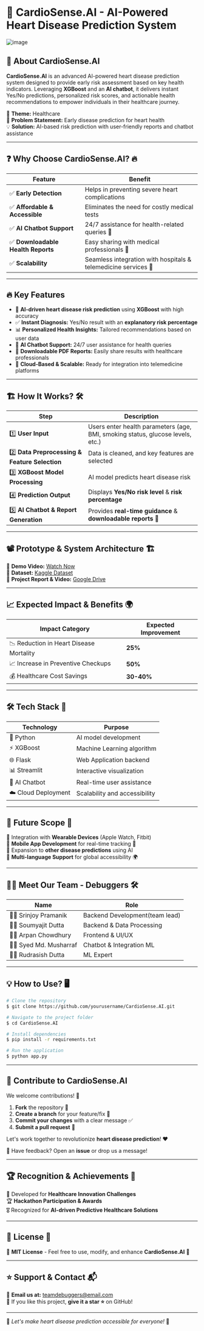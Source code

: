 # 💖 CardioSense.AI - AI-Powered Heart Disease Prediction System

![image](https://github.com/user-attachments/assets/87bcfce8-82b5-4a4d-a0b6-89c852d402a1)  

## 🚀 About CardioSense.AI
**CardioSense.AI** is an advanced AI-powered heart disease prediction system designed to provide early risk assessment based on key health indicators. Leveraging **XGBoost** and an **AI chatbot**, it delivers instant Yes/No predictions, personalized risk scores, and actionable health recommendations to empower individuals in their healthcare journey.

🔬 **Theme:** Healthcare  
📜 **Problem Statement:** Early disease prediction for heart health  
💡 **Solution:** AI-based risk prediction with user-friendly reports and chatbot assistance

---
## ❓ Why Choose CardioSense.AI? 🔥
| Feature                | Benefit |
|-----------------|-------------------------------------------------|
| ✅ **Early Detection** | Helps in preventing severe heart complications |
| ✅ **Affordable & Accessible** | Eliminates the need for costly medical tests |
| ✅ **AI Chatbot Support** | 24/7 assistance for health-related queries 🤖 |
| ✅ **Downloadable Health Reports** | Easy sharing with medical professionals 📄 |
| ✅ **Scalability** | Seamless integration with hospitals & telemedicine services 🏥 |

---
## 🔥 Key Features
- 🏥 **AI-driven heart disease risk prediction** using **XGBoost** with high accuracy
- ✅ **Instant Diagnosis:** Yes/No result with an **explanatory risk percentage**
- 📊 **Personalized Health Insights:** Tailored recommendations based on user data
- 🤖 **AI Chatbot Support:** 24/7 user assistance for health queries
- 📄 **Downloadable PDF Reports:** Easily share results with healthcare professionals
- 📡 **Cloud-Based & Scalable:** Ready for integration into telemedicine platforms

---
## 🏗️ How It Works? 🛠️
| Step | Description |
|------|-----------------------------------------------|
| 1️⃣ **User Input** | Users enter health parameters (age, BMI, smoking status, glucose levels, etc.) |
| 2️⃣ **Data Preprocessing & Feature Selection** | Data is cleaned, and key features are selected |
| 3️⃣ **XGBoost Model Processing** | AI model predicts heart disease risk |
| 4️⃣ **Prediction Output** | Displays **Yes/No risk level** & **risk percentage** |
| 5️⃣ **AI Chatbot & Report Generation** | Provides **real-time guidance** & **downloadable reports** 📄 |

---
## 📽️ Prototype & System Architecture 🏗️
🎥 **Demo Video:** [Watch Now](https://youtu.be/6ttrmFLYMTg)  
📂 **Dataset:** [Kaggle Dataset](https://www.kaggle.com/datasets/sulianova/cardiovascular-disease-dataset)  
📑 **Project Report & Video:** [Google Drive](https://drive.google.com/drive/folders/1sLE2ty6Jhigz7fqnNt-P0DM5KEpvqtWV?usp=sharing)

---
## 📈 Expected Impact & Benefits 🌍
| Impact Category | Expected Improvement |
|----------------|----------------------|
| 📉 Reduction in Heart Disease Mortality | **25%** |
| 📈 Increase in Preventive Checkups | **50%** |
| 💰 Healthcare Cost Savings | **30-40%** |

---
## 🛠️ Tech Stack 🔧
| Technology | Purpose |
|------------|--------------------------|
| 🐍 Python | AI model development |
| ⚡ XGBoost | Machine Learning algorithm |
| 🌐 Flask | Web Application backend |
| 📊 Streamlit | Interactive visualization |
| 🤖 AI Chatbot | Real-time user assistance |
| ☁️ Cloud Deployment | Scalability and accessibility |

---
## 🎯 Future Scope 🚀
🔹 Integration with **Wearable Devices** (Apple Watch, Fitbit)  
🔹 **Mobile App Development** for real-time tracking 📱  
🔹 Expansion to **other disease predictions** using AI  
🔹 **Multi-language Support** for global accessibility 🌍

---
## 👨‍💻 Meet Our Team - Debuggers 🛠️
| Name | Role |
|------|-----------------|
| 👨‍🎓 Srinjoy Pramanik | Backend Development(team lead) |
| 👨‍🎓 Soumyajit Dutta | Backend & Data Processing |
| 👨‍🎓 Arpan Chowdhury | Frontend & UI/UX |
| 👨‍🎓 Syed Md. Musharraf | Chatbot & Integration ML  |
| 👨‍🎓 Rudrasish Dutta | ML Expert |

---
## 💡 How to Use? 🖥️
```bash
# Clone the repository
$ git clone https://github.com/yourusername/CardioSense.AI.git

# Navigate to the project folder
$ cd CardioSense.AI

# Install dependencies
$ pip install -r requirements.txt

# Run the application
$ python app.py
```

---
## 🌟 Contribute to CardioSense.AI
We welcome contributions! 🎉
1. **Fork** the repository 🍴
2. **Create a branch** for your feature/fix 🌱
3. **Commit your changes** with a clear message ✅
4. **Submit a pull request** 🔁

Let's work together to revolutionize **heart disease prediction**! ❤️

📩 Have feedback? Open an **issue** or drop us a message!

---
## 🏆 Recognition & Achievements 🏅
🏅 Developed for **Healthcare Innovation Challenges**  
🏆 **Hackathon Participation & Awards**  
🎖️ Recognized for **AI-driven Predictive Healthcare Solutions**

---
## 📜 License 📄
🔖 **MIT License** - Feel free to use, modify, and enhance **CardioSense.AI** 🚀

---
## ⭐ Support & Contact 📬
📧 **Email us at:** teamdebuggers@email.com  
🌟 If you like this project, **give it a star ⭐** on GitHub!

---
🚀 *Let's make heart disease prediction accessible for everyone!* 💖

